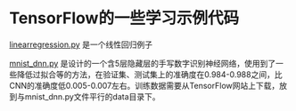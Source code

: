 # TensorFlow的一些学习示例代码
[linearregression.py](linearregression.py) 是一个线性回归例子

[mnist_dnn.py](mnist_dnn.py) 是设计的一个含5层隐藏层的手写数字识别神经网络，使用到了一些降低过拟合等的方法，在验证集、测试集上的准确度在0.984-0.988之间，比CNN的准确度低0.005-0.007左右。训练数据需要从TensorFlow网站上下载，放到与mnist_dnn.py文件平行的data目录下。

